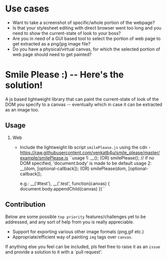 # Use cases
- Want to take a screenshot of specific/whole portion of the webpage?
- Is that your stylesheet editing with direct browser went too long and you need to show the current-state of look to your boss? 
- Are you in need of a GUI based tool to select the portion of web page to get extracted as a png/jpg image file?
- Do you have a physical/virtual canvas, for which the selected portion of web page should need to get painted?

# Smile Please :) -- Here's the solution!

A js based lightweight library that can paint the current-state of look of the DOM you specify to a canvas -- eventually which in case it can be extracted as an image too.

## Usage
1. Web
   - Include the lightweight lib script `smilePlease.js` using the cdn - https://raw.githubusercontent.com/venkatb4u/smile_please/master/example/smilePlease.js
   ``usage 1:  __(); (OR) smilePlease();   // if no DOM specified, 'document.body' is made to be default
	  usage 2:  __(dom, [optional-callback]); (OR) smilePlease(dom, [optional-callback]);

     e.g.:  __('#test'), __('.test', function(canvas) { document.body.appendChild(canvas) })``
 
## Contribution
Below are some possible `top priority` features/challenges yet to be addressed, and any sort of help from you is really appreciable.
- Support for exporting various other image formats (png,gif etc.)
- Appropriate/efficient way of painting `img` tags over `canvas`. 

If anything else you feel can be included, pls feel free to raise it as an `issue` and provide a solution to it with a `pull request'.
